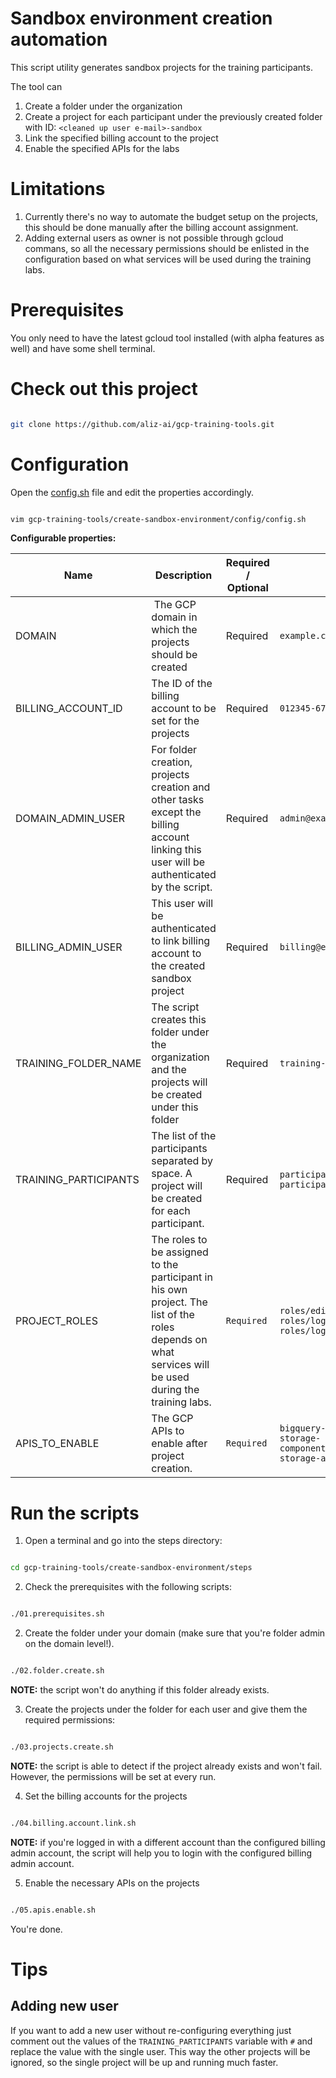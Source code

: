 # Sandbox environment creation automation

This script utility generates sandbox projects for the training participants.

The tool can

1. Create a folder under the organization
2. Create a project for each participant under the previously created folder with ID: `<cleaned up user e-mail>-sandbox`
3. Link the specified billing account to the project
4. Enable the specified APIs for the labs

# Limitations

1. Currently there's no way to automate the budget setup on the projects, this should be done manually after the billing account assignment.
2. Adding external users as owner is not possible through gcloud commans, so all the necessary permissions should be enlisted in the configuration based on what services will be used during the training labs.

# Prerequisites

You only need to have the latest gcloud tool installed (with alpha features as well) and have some shell terminal.

# Check out this project

```bash

git clone https://github.com/aliz-ai/gcp-training-tools.git

```

# Configuration

Open the [config.sh](config/config.sh) file and edit the properties accordingly.

```bash

vim gcp-training-tools/create-sandbox-environment/config/config.sh

```

**Configurable properties:**

| Name | Description | Required / Optional | Example |
|------|-------------|---------------------|---------|
| DOMAIN | The GCP domain in which the projects should be created | Required | `example.com` |
| BILLING_ACCOUNT_ID | The ID of the billing account to be set for the projects | Required | `012345-6789AB-CDEEF01` |
| DOMAIN_ADMIN_USER | For folder creation, projects creation and other tasks except the billing account linking this user will be authenticated by the script. | Required | `admin@example.com` |
| BILLING_ADMIN_USER | This user will be authenticated to link billing account to the created sandbox project | Required | `billing@example.com` |
| TRAINING_FOLDER_NAME | The script creates this folder under the organization and the projects will be created under this folder | Required | `training-sandbox-projects` |
| TRAINING_PARTICIPANTS | The list of the participants separated by space. A project will be created for each participant. | Required | `participant1@example.com participant2@examplee.com` |
| PROJECT_ROLES | The roles to be assigned to the participant in his own project. The list of the roles depends on what services will be used during the training labs. | `Required` | `roles/editor roles/logging.privateLogViewer roles/logging.configWriter` |
| APIS_TO_ENABLE | The GCP APIs to enable after project creation. | `Required` | `bigquery-json.googleapis.com storage-component.googleapis.com storage-api.googleapis.com` |

# Run the scripts

1. Open a terminal and go into the steps directory:

```bash

cd gcp-training-tools/create-sandbox-environment/steps

```

2. Check the prerequisites with the following scripts:

```bash

./01.prerequisites.sh

```

2. Create the folder under your domain (make sure that you're folder admin on the domain level!).

```bash

./02.folder.create.sh

```

**NOTE:** the script won't do anything if this folder already exists.

3. Create the projects under the folder for each user and give them the required permissions:

```bash

./03.projects.create.sh

```

**NOTE:** the script is able to detect if the project already exists and won't fail. However, the permissions will be set at every run.

4. Set the billing accounts for the projects

```bash

./04.billing.account.link.sh

```

**NOTE:** if you're logged in with a different account than the configured billing admin account, the script will help you to login with the configured billing admin account.

5. Enable the necessary APIs on the projects

```bash

./05.apis.enable.sh

```

You're done.

# Tips

## Adding new user

If you want to add a new user without re-configuring everything just comment out the values of the `TRAINING_PARTICIPANTS` variable with `#` and replace the value with the single user. This way the other projects will be ignored, so the single project will be up and running much faster.